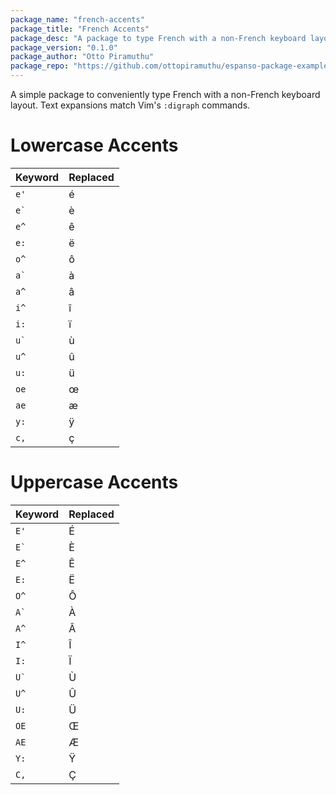 ```yaml
---
package_name: "french-accents"
package_title: "French Accents"
package_desc: "A package to type French with a non-French keyboard layout. It works by replacing keywords like e' with é."
package_version: "0.1.0"
package_author: "Otto Piramuthu"
package_repo: "https://github.com/ottopiramuthu/espanso-package-example"
---
```

A simple package to conveniently type French with a non-French keyboard layout.
Text expansions match Vim's `:digraph` commands.

# Lowercase Accents

| Keyword | Replaced |
| --- | --- |
| `e'`| é |
| `` e` `` | è |
| `e^` | ê |
| `e:` | ë |
| `o^` | ô |
| `` a` `` | à |
| `a^` | â |
| `i^` | î |
| `i:` | ï |
| `` u` `` | ù |
| `u^` | û |
| `u:` | ü |
| `oe` | œ |
| `ae` | æ |
| `y:` | ÿ |
| `c,` | ç |

# Uppercase Accents

| Keyword | Replaced |
| --- | --- |
| `E'`| É |
| `` E` `` | È |
| `E^` | Ê |
| `E:` | Ë |
| `O^` | Ô |
| `` A` `` | À |
| `A^` | Â |
| `I^` | Î |
| `I:` | Ï |
| `` U` `` | Ù |
| `U^` | Û |
| `U:` | Ü |
| `OE` | Œ |
| `AE` | Æ |
| `Y:` | Ÿ |
| `C,` | Ç |

